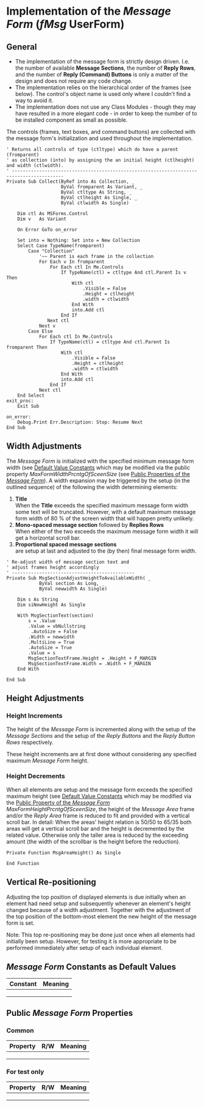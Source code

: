 # Implementation of the _Message Form_ (_fMsg_ UserForm)
## General
- The implementation of the message form is strictly design driven. I.e. the number of available **Message Sections**, the number of **Reply Rows**, and the number of **Reply (Command) Buttons** is only a matter of the design and does not require any code change.
- The implementation relies on the hierarchical order of the frames (see below). The control's object name is used only where I couldn't find a way to avoid it.
- The implementation does not use any Class Modules - though they may have resulted in a more elegant code - in order to keep the number of to be installed component as small as possible.

The controls (frames, text boxes, and command buttons) are collected with the message form's initialization and used throughout the implementation.

```vbscript
' Returns all controls of type (ctltype) which do have a parent (fromparent)
' as collection (into) by assigning the an initial height (ctlheight) and width (ctlwidth).
' -----------------------------------------------------------------------------------------
Private Sub Collect(ByRef into As Collection, _
                    ByVal fromparent As Variant, _
                    ByVal ctltype As String, _
                    ByVal ctlheight As Single, _
                    ByVal ctlwidth As Single)

    Dim ctl As MSForms.Control
    Dim v   As Variant
     
    On Error GoTo on_error
    
    Set into = Nothing: Set into = New Collection
    Select Case TypeName(fromparent)
        Case "Collection"
            '~~ Parent is each frame in the collection
            For Each v In fromparent
                For Each ctl In Me.Controls
                    If TypeName(ctl) = ctltype And ctl.Parent Is v Then
                        With ctl
                            .Visible = False
                            .Height = ctlheight
                            .width = ctlwidth
                        End With
                        into.Add ctl
                    End If
               Next ctl
            Next v
        Case Else
            For Each ctl In Me.Controls
                If TypeName(ctl) = ctltype And ctl.Parent Is fromparent Then
                    With ctl
                        .Visible = False
                        .Height = ctlheight
                        .width = ctlwidth
                    End With
                    into.Add ctl
                End If
            Next ctl
    End Select
exit_proc:
    Exit Sub
    
on_error:
    Debug.Print Err.Description: Stop: Resume Next
End Sub
```
## Width Adjustments
The _Message Form_ is initialized with the specified minimum message form width (see [Default Value Constants](#default-value-constants) which may be modified via the public property _MaxFormWidthPrcntgOfSceenSize_ (see [Public Properties of the _Message Form_](#public-properties-of-the-message-form)). A width expansion may be triggered by the setup (in the outlined sequence) of the following the width determining elements:
  1. **Title**  
When the **Title** exceeds the specified  maximum message form width some text will be truncated. However, with a default maximum message form width of 80 % of the screen width that will happen pretty unlikely.
  2. **Mono-spaced message section** followed by **Replies Rows**  
When either of the two exceeds the maximum message form width it will get a horizontal scroll bar.
  3. **Proportional spaced message sections**  
are setup at last and adjusted to the (by then) final message form width.

```vbscript
' Re-adjust width of message section text and
' adjust frames height accordingly
' ---------------------------------------------
Private Sub MsgSectionAdjustHeightToAvailableWidth( _
            ByVal section As Long, _
            ByVal newwidth As Single)

    Dim s As String
    Dim siNewHeight As Single
     
    With MsgSectionText(section)
        s = .Value
        .Value = vbNullstring
         .AutoSize = False
        .Width = newwidth
        .MultiLine = True
        .AutoSize = True
        .Value = s
        MsgSectionTextFrame.Height = .Height + F_MARGIN
        MsgSectionTextFrame.Width = .Width + F_MARGIN
    End With
    
End Sub
```

## Height Adjustments
### Height Increments
The height of the _Message Form_ is incremented along with the setup of the _Message Sections_ and the setup of the _Reply Buttons_ and the _Reply Button Rows_ respectively.

These height increments are at first done without considering any specified maximum _Message Form_ height.

### Height Decrements
When all elements are setup and the message form exceeds the specified maximum height (see [Default Value Constants](#default-value-constants) which may be modified via the [Public Property of the _Message Form_](#public-properties-of-the-message-form) _MaxFormHeightPrcntgOfSceenSize_, the height of the _Message Area_ frame and/or the _Reply Area_ frame is reduced to fit and provided with a vertical scroll bar. In detail: When the areas' height relation is 50/50 to 65/35 both areas will get a vertical scroll bar and the height is decremented by the related value. Otherwise only the taller area is reduced by the exceeding amount (the width of the scrollbar is the height before the reduction). 

```vbscript  
Private Function MsgAreaHeight() As Single
    
End Function
```

## Vertical Re-positioning  
Adjusting the top position of displayed elements is due initially when an element had need setup and subsequently whenever an element's height changed because of a width adjustment. Together with the adjustment of the top position of the bottom-most element the new height of the message form is set.

Note: This top re-positioning may be done just once when all elements had initially been  setup. However, for testing it is more appropriate to be performed immediately after setup of each individual element.

## _Message Form_ Constants as Default Values
| Constant | Meaning |
| -------- | ------- |
|          |         |
|          |         |
|          |         |


## Public _Message Form_ Properties
### Common
| Property | R/W | Meaning |
| -------- | --- | ------- |
|          |     |         |
|          |     |         |
|          |     |         |

### For test only
| Property | R/W | Meaning |
| -------- | --- | ------- |
|          |     |         |
|          |     |         |
|          |     |         |
